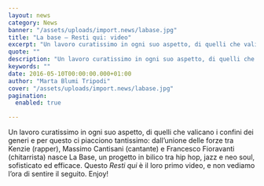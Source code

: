```yaml
---
layout: news
category: News
banner: "/assets/uploads/import.news/labase.jpg"
title: "La base – Resti qui: video"
excerpt: "Un lavoro curatissimo in ogni suo aspetto, di quelli che valicano i confini dei generi e per questo ci piacciono tantissimo: dall’unione delle forze tra Kenzie (rapper), Massimo Cantisani (cantante) e Francesco Fioravanti (chitarrista) nasce La Base, un progetto in bilico tra hip hop, jazz e neo soul, sofisticato ed efficace. Questo Resti qui è [&hellip"
quote: ""
description: "Un lavoro curatissimo in ogni suo aspetto, di quelli che valicano i confini dei generi e per questo ci piacciono tantissimo: dall’unione delle forze tra Kenzie (rapper), Massimo Cantisani (cantante) e Francesco Fioravanti (chitarrista) nasce La Base, un progetto in bilico tra hip hop, jazz e neo soul, sofisticato ed efficace. Questo Resti qui è [&hellip"
keywords: ""
date: 2016-05-10T00:00:00.000+01:00
author: "Marta Blumi Tripodi"
cover: "/assets/uploads/import.news/labase.jpg"
pagination:
  enabled: true

---
```


Un lavoro curatissimo in ogni suo aspetto, di quelli che valicano i confini dei generi e per questo ci piacciono tantissimo: dall’unione delle forze tra Kenzie (rapper), Massimo Cantisani (cantante) e Francesco Fioravanti (chitarrista) nasce La Base, un progetto in bilico tra hip hop, jazz e neo soul, sofisticato ed efficace. Questo _Resti qui_ è il loro primo video, e non vediamo l’ora di sentire il seguito. Enjoy!